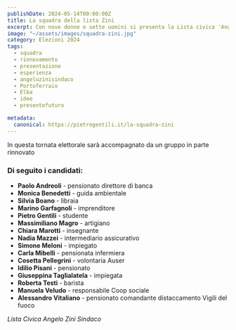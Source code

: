 ```yaml
---
publishDate: 2024-05-14T00:00:00Z
title: La squadra della lista Zini
excerpt: Con nove donne e sette uomini si presenta la Lista civica 'Angelo Zini sindaco' che vede candidato per il secondo mandato Angelo Zini.
image: "~/assets/images/squadra-zini.jpg"
category: Elezioni 2024
tags:
  - squadra
  - rinnovamento
  - presentazione
  - esperienza
  - angelozinisindaco
  - Portoferraio
  - Elba
  - idee
  - presentefuturo

metadata:
  canonical: https://pietrogentili.it/la-squadra-zini
---
```


In questa tornata elettorale sarà accompagnato da un gruppo in parte rinnovato

### Di seguito i candidati:

- **Paolo Andreoli** - pensionato direttore di banca
- **Monica Benedetti** - guida ambientale
- **Silvia Boano** - libraia
- **Marino Garfagnoli** - imprenditore
- **Pietro Gentili** - studente
- **Massimiliano Magro** - artigiano
- **Chiara Marotti** - insegnante
- **Nadia Mazzei** - intermediario assicurativo
- **Simone Meloni** - impiegato
- **Carla Mibelli** - pensionata infermiera
- **Cosetta Pellegrini** - volontaria Auser
- **Idilio Pisani** - pensionato
- **Giuseppina Taglialatela** - impiegata
- **Roberta Testi** - barista
- **Manuela Veludo** - responsabile Coop sociale
- **Alessandro Vitaliano** - pensionato comandante distaccamento Vigili del fuoco

_Lista Civica Angelo Zini Sindaco_
